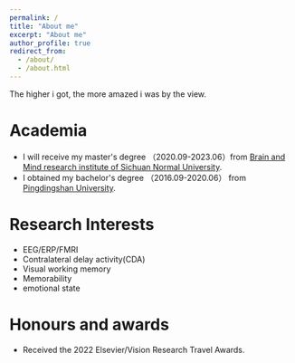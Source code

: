 ```yaml
---
permalink: /
title: "About me"
excerpt: "About me"
author_profile: true
redirect_from: 
  - /about/
  - /about.html
---
```


The higher i got, the more amazed i was by the view.

Academia
======
- I will receive my master's degree （2020.09-2023.06）from [Brain and Mind research institute of Sichuan Normal University](https://ibps.sicnu.edu.cn/).      
- I obtained my bachelor's degree （2016.09-2020.06） from [Pingdingshan University](https://www.pdsu.edu.cn/).

Research Interests
======
-  EEG/ERP/FMRI 
-  Contralateral delay activity(CDA)
-  Visual working memory 
-  Memorability 
-  emotional state

Honours and awards
======
- Received the 2022 Elsevier/Vision Research Travel Awards. 
